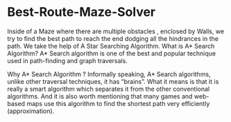 # Best-Route-Maze-Solver

Inside of a Maze where there are multiple obstacles , enclosed by Walls, we try to find the best path to reach the end dodging all the
hindrances in the path. We take the help of A Star Searching Algorithm.
What is A* Search Algorithm?
A* Search algorithm is one of the best and popular technique used in path-finding and graph traversals.

Why A* Search Algorithm ?
Informally speaking, A* Search algorithms, unlike other traversal techniques, it has “brains”. What it means is that it is really a smart 
algorithm which separates it from the other conventional algorithms. And it is also worth mentioning that many games and web-based maps 
use this algorithm to find the shortest path very efficiently (approximation).
